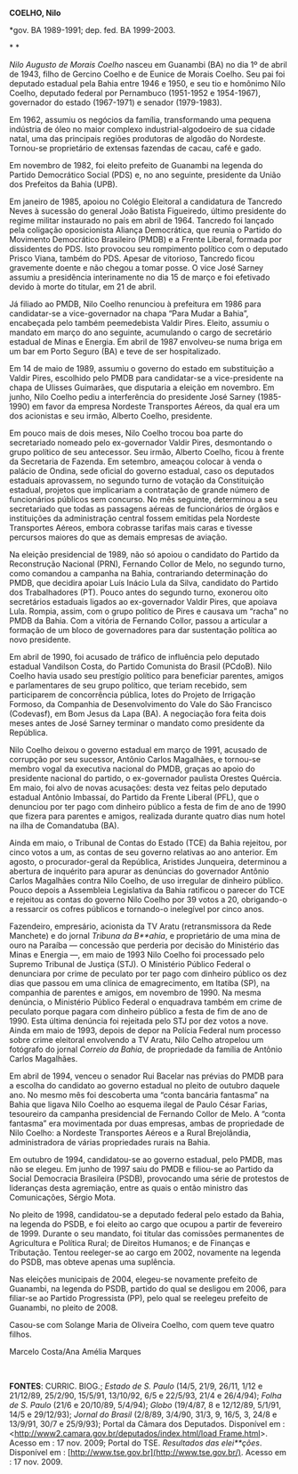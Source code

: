 **COELHO, Nilo**

\*gov. BA 1989-1991; dep. fed. BA 1999-2003.

* *

*Nilo Augusto de Morais Coelho* nasceu em Guanambi (BA) no dia 1º de
abril de 1943, filho de Gercino Coelho e de Eunice de Morais Coelho. Seu
pai foi deputado estadual pela Bahia entre 1946 e 1950, e seu tio e
homônimo Nilo Coelho, deputado federal por Pernambuco (1951-1952 e
1954-1967), governador do estado (1967-1971) e senador (1979-1983).

Em 1962, assumiu os negócios da família, transformando uma pequena
indústria de óleo no maior complexo industrial-algodoeiro de sua cidade
natal, uma das principais regiões produtoras de algodão do Nordeste.
Tornou-se proprietário de extensas fazendas de cacau, café e gado.

Em novembro de 1982, foi eleito prefeito de Guanambi na legenda do
Partido Democrático Social (PDS) e, no ano seguinte, presidente da União
dos Prefeitos da Bahia (UPB).

Em janeiro de 1985, apoiou no Colégio Eleitoral a candidatura de
Tancredo Neves à sucessão do general João Batista Figueiredo, último
presidente do regime militar instaurado no país em abril de 1964.
Tancredo foi lançado pela coligação oposicionista Aliança Democrática,
que reunia o Partido do Movimento Democrático Brasileiro (PMDB) e a
Frente Liberal, formada por dissidentes do PDS. Isto provocou seu
rompimento político com o deputado Prisco Viana, também do PDS. Apesar
de vitorioso, Tancredo ficou gravemente doente e não chegou a tomar
posse. O vice José Sarney assumiu a presidência interinamente no dia 15
de março e foi efetivado devido à morte do titular, em 21 de abril.

Já filiado ao PMDB, Nilo Coelho renunciou à prefeitura em 1986 para
candidatar-se a vice-governador na chapa “Para Mudar a Bahia”,
encabeçada pelo também peemedebista Valdir Pires. Eleito, assumiu o
mandato em março do ano seguinte, acumulando o cargo de secretário
estadual de Minas e Energia. Em abril de 1987 envolveu-se numa briga em
um bar em Porto Seguro (BA) e teve de ser hospitalizado.

Em 14 de maio de 1989, assumiu o governo do estado em substituição a
Valdir Pires, escolhido pelo PMDB para candidatar-se a vice-presidente
na chapa de Ulisses Guimarães, que disputaria a eleição em novembro. Em
junho, Nilo Coelho pediu a interferência do presidente José Sarney
(1985-1990) em favor da empresa Nordeste Transportes Aéreos, da qual era
um dos acionistas e seu irmão, Alberto Coelho, presidente.

Em pouco mais de dois meses, Nilo Coelho trocou boa parte do
secretariado nomeado pelo ex-governador Valdir Pires, desmontando o
grupo político de seu antecessor. Seu irmão, Alberto Coelho, ficou à
frente da Secretaria de Fazenda. Em setembro, ameaçou colocar à venda o
palácio de Ondina, sede oficial do governo estadual, caso os deputados
estaduais aprovassem, no segundo turno de votação da Constituição
estadual, projetos que implicariam a contratação de grande número de
funcionários públicos sem concurso. No mês seguinte, determinou a seu
secretariado que todas as passagens aéreas de funcionários de órgãos e
instituições da administração central fossem emitidas pela Nordeste
Transportes Aéreos, embora cobrasse tarifas mais caras e tivesse
percursos maiores do que as demais empresas de aviação.

Na eleição presidencial de 1989, não só apoiou o candidato do Partido da
Reconstrução Nacional (PRN), Fernando Collor de Melo, no segundo turno,
como comandou a campanha na Bahia, contrariando determinação do PMDB,
que decidira apoiar Luís Inácio Lula da Silva, candidato do Partido dos
Trabalhadores (PT). Pouco antes do segundo turno, exonerou oito
secretários estaduais ligados ao ex-governador Valdir Pires, que apoiava
Lula. Rompia, assim, com o grupo político de Pires e causava um “racha”
no PMDB da Bahia. Com a vitória de Fernando Collor, passou a articular a
formação de um bloco de governadores para dar sustentação política ao
novo presidente.

Em abril de 1990, foi acusado de tráfico de influência pelo deputado
estadual Vandilson Costa, do Partido Comunista do Brasil (PCdoB). Nilo
Coelho havia usado seu prestígio político para beneficiar parentes,
amigos e parlamentares de seu grupo político, que teriam recebido, sem
participarem de concorrência pública, lotes do Projeto de Irrigação
Formoso, da Companhia de Desenvolvimento do Vale do São Francisco
(Codevasf), em Bom Jesus da Lapa (BA). A negociação fora feita dois
meses antes de José Sarney terminar o mandato como presidente da
República.

Nilo Coelho deixou o governo estadual em março de 1991, acusado de
corrupção por seu sucessor, Antônio Carlos Magalhães, e tornou-se membro
vogal da executiva nacional do PMDB, graças ao apoio do presidente
nacional do partido, o ex-governador paulista Orestes Quércia. Em maio,
foi alvo de novas acusações: desta vez feitas pelo deputado estadual
Antônio Imbassaí, do Partido da Frente Liberal (PFL), que o denunciou
por ter pago com dinheiro público a festa de fim de ano de 1990 que
fizera para parentes e amigos, realizada durante quatro dias num hotel
na ilha de Comandatuba (BA).

Ainda em maio, o Tribunal de Contas do Estado (TCE) da Bahia rejeitou,
por cinco votos a um, as contas de seu governo relativas ao ano
anterior. Em agosto, o procurador-geral da República, Aristides
Junqueira, determinou a abertura de inquérito para apurar as denúncias
do governador Antônio Carlos Magalhães contra Nilo Coelho, de uso
irregular de dinheiro público. Pouco depois a Assembleia Legislativa da
Bahia ratificou o parecer do TCE e rejeitou as contas do governo Nilo
Coelho por 39 votos a 20, obrigando-o a ressarcir os cofres públicos e
tornando-o inelegível por cinco anos.

Fazendeiro, empresário, acionista da TV Aratu (retransmissora da Rede
Manchete) e do jornal *Tribuna da B**ahia*, e proprietário de uma mina
de ouro na Paraíba — concessão que perderia por decisão do Ministério
das Minas e Energia —, em maio de 1993 Nilo Coelho foi processado pelo
Supremo Tribunal de Justiça (STJ). O Ministério Público Federal o
denunciara por crime de peculato por ter pago com dinheiro público os
dez dias que passou em uma clínica de emagrecimento, em Itatiba (SP), na
companhia de parentes e amigos, em novembro de 1990. Na mesma denúncia,
o Ministério Público Federal o enquadrava também em crime de peculato
porque pagara com dinheiro público a festa de fim de ano de 1990. Esta
última denúncia foi rejeitada pelo STJ por dez votos a nove. Ainda em
maio de 1993, depois de depor na Polícia Federal num processo sobre
crime eleitoral envolvendo a TV Aratu, Nilo Celho atropelou um fotógrafo
do jornal *Correio da Bahia*, de propriedade da família de Antônio
Carlos Magalhães.

Em abril de 1994, venceu o senador Rui Bacelar nas prévias do PMDB para
a escolha do candidato ao governo estadual no pleito de outubro daquele
ano. No mesmo mês foi descoberta uma “conta bancária fantasma” na Bahia
que ligava Nilo Coelho ao esquema ilegal de Paulo César Farias,
tesoureiro da campanha presidencial de Fernando Collor de Melo. A “conta
fantasma” era movimentada por duas empresas, ambas de propriedade de
Nilo Coelho: a Nordeste Transportes Aéreos e a Rural Brejolândia,
administradora de várias propriedades rurais na Bahia.

Em outubro de 1994, candidatou-se ao governo estadual, pelo PMDB, mas
não se elegeu. Em junho de 1997 saiu do PMDB e filiou-se ao Partido da
Social Democracia Brasileira (PSDB), provocando uma série de protestos
de lideranças desta agremiação, entre as quais o então ministro das
Comunicações, Sérgio Mota.

No pleito de 1998, candidatou-se a deputado federal pelo estado da
Bahia, na legenda do PSDB, e foi eleito ao cargo que ocupou a partir de
fevereiro de 1999. Durante o seu mandato, foi titular das comissões
permanentes de Agricultura e Política Rural; de Direitos Humanos; e de
Finanças e Tributação. Tentou reeleger-se ao cargo em 2002, novamente na
legenda do PSDB, mas obteve apenas uma suplência.

Nas eleições municipais de 2004, elegeu-se novamente prefeito de
Guanambi, na legenda do PSDB, partido do qual se desligou em 2006, para
filiar-se ao Partido Progressista (PP), pelo qual se reelegeu prefeito
de Guanambi, no pleito de 2008.

Casou-se com Solange Maria de Oliveira Coelho, com quem teve quatro
filhos.

Marcelo Costa/Ana Amélia Marques

 

**FONTES**: CURRIC. BIOG.; *Estado de S. Paulo* (14/5, 21/9, 26/11, 1/12
e 21/12/89, 25/2/90, 15/5/91, 13/10/92, 6/5 e 22/5/93, 21/4 e 26/4/94);
*Folha de S. Paulo* (21/6 e 20/10/89, 5/4/94); *Globo* (19/4/87, 8 e
12/12/89, 5/1/91, 14/5 e 29/12/93); *Jornal do Brasil* (2/8/89, 3/4/90,
31/3, 9, 16/5, 3, 24/8 e 13/9/91, 30/7 e 25/9/93); Portal da Câmara dos
Deputados. Disponível em :
\<[http://www2.camara.gov.br/deputados/index.html/load
Frame.html](http://www2.camara.gov.br/deputados/index.html/load%20Frame.html)\>.
Acesso em : 17 nov. 2009; Portal do TSE. *Resultados das elei**ções*.
Disponível em : [http://www.tse.gov.br](http://www.tse.gov.br/). Acesso
em : 17 nov. 2009.

 

 

 

 

 
